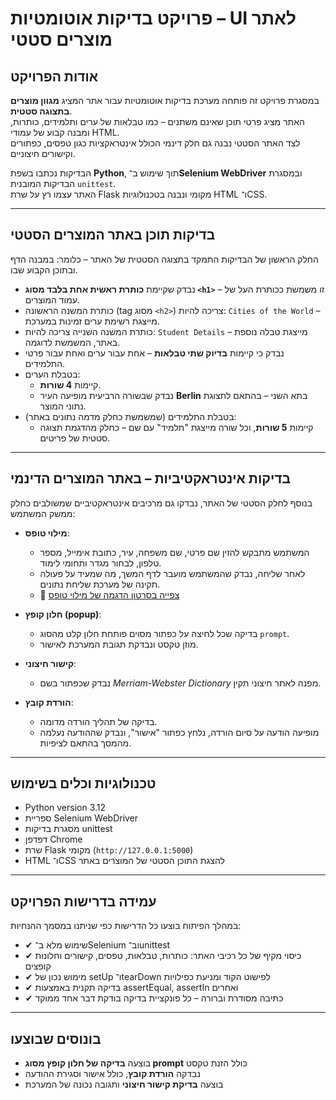 # פרויקט בדיקות אוטומטיות – UI לאתר מוצרים סטטי

## אודות הפרויקט  
במסגרת פרויקט זה פותחה מערכת בדיקות אוטומטיות עבור אתר המציג **מגוון מוצרים בתצוגה סטטית**.  
האתר מציג פרטי תוכן שאינם משתנים – כמו טבלאות של ערים ותלמידים, כותרות, ומבנה קבוע של עמודי HTML.  
לצד האתר הסטטי נבנה גם חלק דינמי הכולל אינטראקציות כגון טפסים, כפתורים וקישורים חיצוניים.

הבדיקות נכתבו בשפת **Python**, תוך שימוש ב־**Selenium WebDriver** ובמסגרת הבדיקות המובנית `unittest`.  
האתר עצמו רץ על שרת Flask מקומי ונבנה בטכנולוגיות HTML ו־CSS.

---

## בדיקות תוכן באתר המוצרים הסטטי

החלק הראשון של הבדיקות התמקד בתצוגה הסטטית של האתר – כלומר: במבנה הדף ובתוכן הקבוע שבו.

- נבדק שקיימת **כותרת ראשית אחת בלבד מסוג `<h1>`** – זו משמשת ככותרת העל של עמוד המוצרים.
- כותרת המשנה הראשונה (tag מסוג `<h2>`) צריכה להיות: `Cities of the World` – מייצגת רשימת ערים זמינות במערכת.
- כותרת המשנה השנייה צריכה להיות: `Student Details` – מייצגת טבלה נוספת באתר, המשמשת לדוגמה.
- נבדק כי קיימות **בדיוק שתי טבלאות** – אחת עבור ערים ואחת עבור פרטי התלמידים.
- בטבלת הערים:
  - קיימות **4 שורות**.
  - נבדק שבשורה הרביעית מופיעה העיר **Berlin** בתא השני – בהתאם לתצוגת נתוני המוצר.
- בטבלת התלמידים (שמשמשת כחלק מדמה נתונים באתר):
  - קיימות **5 שורות**, וכל שורה מייצגת "תלמיד" עם שם – כחלק מהדגמת תצוגה סטטית של פריטים.

---

## בדיקות אינטראקטיביות – באתר המוצרים הדינמי

בנוסף לחלק הסטטי של האתר, נבדקו גם מרכיבים אינטראקטיביים שמשולבים כחלק ממשק המשתמש:

- **מילוי טופס**:
  - המשתמש מתבקש להזין שם פרטי, שם משפחה, עיר, כתובת אימייל, מספר טלפון, לבחור מגדר ותחומי לימוד.
  - לאחר שליחה, נבדק שהמשתמש מועבר לדף המשך, מה שמעיד על פעולה תקינה של מערכת שליחת נתונים.  
  - 🎥 [צפייה בסרטון הדגמה של מילוי טופס](https://raw.githubusercontent.com/uribb1234/qa_project/main/QA%20final%20project/tests/images/vid/testform.mp4)

- **חלון קופץ (popup)**:
  - בדיקה שכל לחיצה על כפתור מסוים פותחת חלון קלט מהסוג `prompt`.
  - מוזן טקסט ונבדקת תגובת המערכת לאישור.

- **קישור חיצוני**:
  - נבדק שכפתור בשם *Merriam-Webster Dictionary* מפנה לאתר חיצוני תקין.

- **הורדת קובץ**:
  - בדיקה של תהליך הורדה מדומה.
  - מופיעה הודעה על סיום הורדה, נלחץ כפתור "אישור", ונבדק שההודעה נעלמה מהמסך בהתאם לציפיות.

---

## טכנולוגיות וכלים בשימוש

- Python version 3.12  
- ספריית Selenium WebDriver  
- מסגרת בדיקות unittest  
- דפדפן Chrome  
- שרת Flask מקומי (`http://127.0.0.1:5000`)  
- HTML ו־CSS להצגת התוכן הסטטי של המוצרים באתר

---

## עמידה בדרישות הפרויקט

במהלך הפיתוח בוצעו כל הדרישות כפי שניתנו במסמך ההנחיות:

- ✔ שימוש מלא ב־Selenium וב־unittest  
- ✔ כיסוי מקיף של כל רכיבי האתר: כותרות, טבלאות, טפסים, קישורים וחלונות קופצים  
- ✔ מימוש נכון של setUp ו־tearDown לפישוט הקוד ומניעת כפילויות  
- ✔ בדיקה תקנית באמצעות assertEqual, assertIn ואחרים  
- ✔ כתיבה מסודרת וברורה – כל פונקציית בדיקה בודקת דבר אחד ממוקד

---

## בונוסים שבוצעו

- בוצעה **בדיקה של חלון קופץ מסוג prompt** כולל הזנת טקסט  
- נבדקה **הורדת קובץ**, כולל אישור וסגירת ההודעה  
- בוצעה **בדיקת קישור חיצוני** ותגובה נכונה של המערכת
